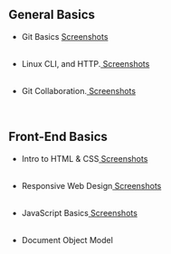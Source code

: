 
 
<h2>General Basics</h2>
<ul>
 <li>Git Basics <a href="https://github.com/makolvik/kottans
    frontend/blob/master/Linux%20CLI%2C%20and%20HTTP/list.md"> Screenshots</a>
   <br>
   <p></p></li>
  <br>
  <li>Linux CLI, and HTTP.<a href="https://github.com/makolvik/kottans
    frontend/blob/master/Linux%20CLI%2C%20and%20HTTP/list.md"> Screenshots</a>
   <br>
   <p></p></li>
  <br>
  
  <li>Git Collaboration.<a href="https://github.com/makolvik/kottans-frontend/blob/master/Git%20Collaboration/list.md">
    Screenshots</a>
 <br>
 <p></p>
    </li>
  <br>
</ul>

<h2>Front-End Basics</h2>
<ul>
  <li>Intro to HTML & CSS<a href="https://github.com/makolvik/kottans-frontend/blob/master/Git%20Collaboration/list.md">
    Screenshots</a>
   <p></p>
 </li>
 <br>
  <li>Responsive Web Design<a href="https://github.com/makolvik/kottans-frontend/blob/master/Git%20Collaboration/list.md">
    Screenshots</a>
 <p></p></li>
 <br>
  <li>JavaScript Basics<a href="https://github.com/makolvik/kottans-frontend/blob/master/Git%20Collaboration/list.md">
    Screenshots</a>
 <p></p></li>
 <br>
  <li>Document Object Model
 <p></p></li>
<br>
</ul>
